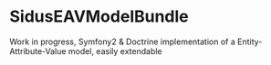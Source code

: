 SidusEAVModelBundle
===========

Work in progress, Symfony2 & Doctrine implementation of a Entity-Attribute-Value model, easily extendable